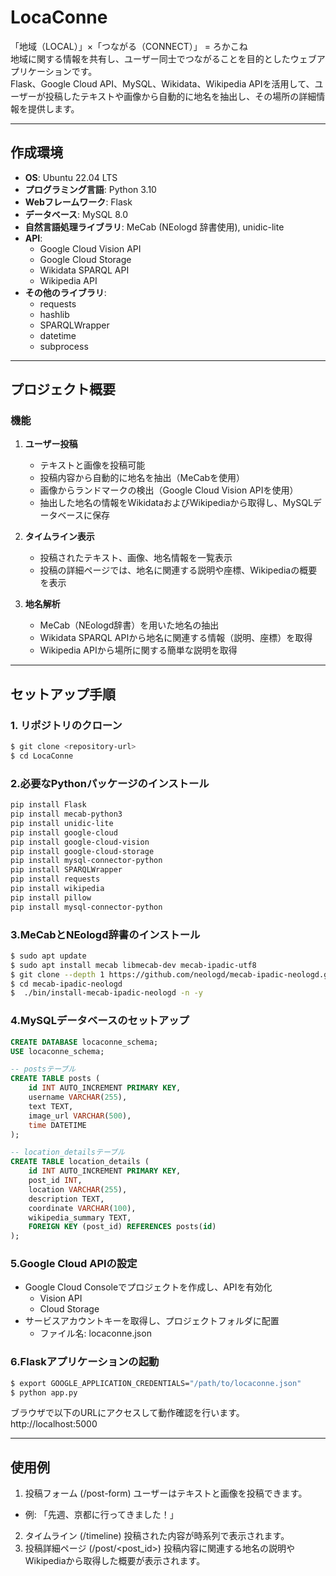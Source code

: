 # LocaConne
「地域（LOCAL）」×「つながる（CONNECT）」 = ろかこね  
地域に関する情報を共有し、ユーザー同士でつながることを目的としたウェブアプリケーションです。  
Flask、Google Cloud API、MySQL、Wikidata、Wikipedia APIを活用して、ユーザーが投稿したテキストや画像から自動的に地名を抽出し、その場所の詳細情報を提供します。

---

## 作成環境

- **OS**: Ubuntu 22.04 LTS
- **プログラミング言語**: Python 3.10
- **Webフレームワーク**: Flask
- **データベース**: MySQL 8.0
- **自然言語処理ライブラリ**: MeCab (NEologd 辞書使用), unidic-lite
- **API**:
  - Google Cloud Vision API
  - Google Cloud Storage
  - Wikidata SPARQL API
  - Wikipedia API
- **その他のライブラリ**:
  - requests
  - hashlib
  - SPARQLWrapper
  - datetime
  - subprocess

---

## プロジェクト概要

### 機能
1. **ユーザー投稿**
   - テキストと画像を投稿可能
   - 投稿内容から自動的に地名を抽出（MeCabを使用）
   - 画像からランドマークの検出（Google Cloud Vision APIを使用）
   - 抽出した地名の情報をWikidataおよびWikipediaから取得し、MySQLデータベースに保存

2. **タイムライン表示**
   - 投稿されたテキスト、画像、地名情報を一覧表示
   - 投稿の詳細ページでは、地名に関連する説明や座標、Wikipediaの概要を表示

3. **地名解析**
   - MeCab（NEologd辞書）を用いた地名の抽出
   - Wikidata SPARQL APIから地名に関連する情報（説明、座標）を取得
   - Wikipedia APIから場所に関する簡単な説明を取得

---

## セットアップ手順

### 1. リポジトリのクローン
```bash
$ git clone <repository-url>
$ cd LocaConne
```

### 2.必要なPythonパッケージのインストール
```sh
pip install Flask
pip install mecab-python3
pip install unidic-lite
pip install google-cloud
pip install google-cloud-vision
pip install google-cloud-storage
pip install mysql-connector-python
pip install SPARQLWrapper
pip install requests
pip install wikipedia
pip install pillow
pip install mysql-connector-python
```

### 3.MeCabとNEologd辞書のインストール
```bash
$ sudo apt update
$ sudo apt install mecab libmecab-dev mecab-ipadic-utf8
$ git clone --depth 1 https://github.com/neologd/mecab-ipadic-neologd.git
$ cd mecab-ipadic-neologd
$  ./bin/install-mecab-ipadic-neologd -n -y
```
### 4.MySQLデータベースのセットアップ
```sql
CREATE DATABASE locaconne_schema;
USE locaconne_schema;

-- postsテーブル
CREATE TABLE posts (
    id INT AUTO_INCREMENT PRIMARY KEY,
    username VARCHAR(255),
    text TEXT,
    image_url VARCHAR(500),
    time DATETIME
);

-- location_detailsテーブル
CREATE TABLE location_details (
    id INT AUTO_INCREMENT PRIMARY KEY,
    post_id INT,
    location VARCHAR(255),
    description TEXT,
    coordinate VARCHAR(100),
    wikipedia_summary TEXT,
    FOREIGN KEY (post_id) REFERENCES posts(id)
);

```

### 5.Google Cloud APIの設定
- Google Cloud Consoleでプロジェクトを作成し、APIを有効化
  - Vision API
  - Cloud Storage
- サービスアカウントキーを取得し、プロジェクトフォルダに配置
  - ファイル名: locaconne.json
 
### 6.Flaskアプリケーションの起動
```bash
$ export GOOGLE_APPLICATION_CREDENTIALS="/path/to/locaconne.json"
$ python app.py
```

ブラウザで以下のURLにアクセスして動作確認を行います。
http://localhost:5000

--- 
## 使用例
1. 投稿フォーム (/post-form)
ユーザーはテキストと画像を投稿できます。
- 例: 「先週、京都に行ってきました！」
2. タイムライン (/timeline)
投稿された内容が時系列で表示されます。
3. 投稿詳細ページ (/post/<post_id>)
投稿内容に関連する地名の説明やWikipediaから取得した概要が表示されます。

